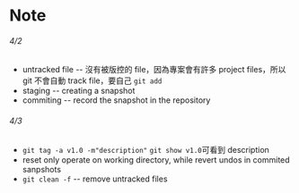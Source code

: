 # Note

###### 4/2
* untracked file -- 沒有被版控的 file，因為專案會有許多 project files，所以 git 不會自動 track file，要自己 `git add` 
* staging -- creating a snapshot
* commiting -- record the snapshot in the repository

###### 4/3
* `git tag -a v1.0 -m"description"` `git show v1.0`可看到 description
* reset only operate on working directory, while revert undos in commited sanpshots
* `git clean -f` -- remove untracked files
